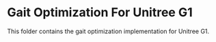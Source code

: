 # Gait Optimization For Unitree G1

This folder contains the gait optimization implementation for Unitree G1.